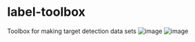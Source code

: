 # label-toolbox
Toolbox for making target detection data sets
![image](https://github.com/Johncheng1/ship-recognition/raw/master/Image/1.jpg)
![image](https://github.com/Johncheng1/ship-recognition/blob/master/Image/2.jpg)
